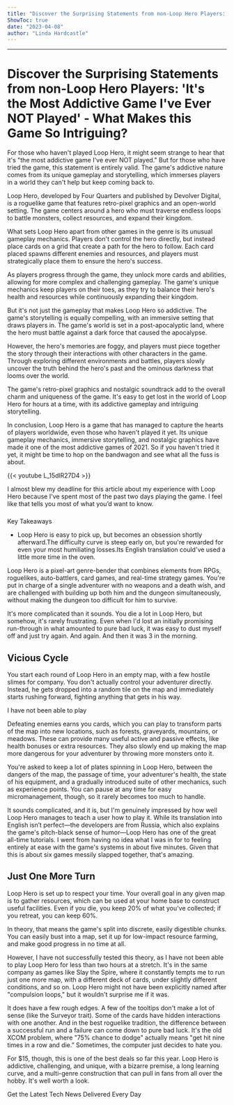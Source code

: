 ```yaml
---
title: "Discover the Surprising Statements from non-Loop Hero Players: 'It's the Most Addictive Game I've Ever NOT Played' - What Makes this Game So Intriguing?"
ShowToc: true 
date: "2023-04-08"
author: "Linda Hardcastle"
---
```

*****
# Discover the Surprising Statements from non-Loop Hero Players: 'It's the Most Addictive Game I've Ever NOT Played' - What Makes this Game So Intriguing?

For those who haven't played Loop Hero, it might seem strange to hear that it's "the most addictive game I've ever NOT played." But for those who have tried the game, this statement is entirely valid. The game's addictive nature comes from its unique gameplay and storytelling, which immerses players in a world they can't help but keep coming back to.

Loop Hero, developed by Four Quarters and published by Devolver Digital, is a roguelike game that features retro-pixel graphics and an open-world setting. The game centers around a hero who must traverse endless loops to battle monsters, collect resources, and expand their kingdom.

What sets Loop Hero apart from other games in the genre is its unusual gameplay mechanics. Players don't control the hero directly, but instead place cards on a grid that create a path for the hero to follow. Each card placed spawns different enemies and resources, and players must strategically place them to ensure the hero's success.

As players progress through the game, they unlock more cards and abilities, allowing for more complex and challenging gameplay. The game's unique mechanics keep players on their toes, as they try to balance their hero's health and resources while continuously expanding their kingdom.

But it's not just the gameplay that makes Loop Hero so addictive. The game's storytelling is equally compelling, with an immersive setting that draws players in. The game's world is set in a post-apocalyptic land, where the hero must battle against a dark force that caused the apocalypse.

However, the hero's memories are foggy, and players must piece together the story through their interactions with other characters in the game. Through exploring different environments and battles, players slowly uncover the truth behind the hero's past and the ominous darkness that looms over the world.

The game's retro-pixel graphics and nostalgic soundtrack add to the overall charm and uniqueness of the game. It's easy to get lost in the world of Loop Hero for hours at a time, with its addictive gameplay and intriguing storytelling.

In conclusion, Loop Hero is a game that has managed to capture the hearts of players worldwide, even those who haven't played it yet. Its unique gameplay mechanics, immersive storytelling, and nostalgic graphics have made it one of the most addictive games of 2021. So if you haven't tried it yet, it might be time to hop on the bandwagon and see what all the fuss is about.

{{< youtube L_15dlR27D4 >}} 




I almost blew my deadline for this article about my experience with Loop Hero because I've spent most of the past two days playing the game. I feel like that tells you most of what you’d want to know.

 
### 
Key Takeaways
 
- Loop Hero is easy to pick up, but becomes an obsession shortly afterward.The difficulty curve is steep early on, but you're rewarded for even your most humiliating losses.Its English translation could've used a little more time in the oven.

 

Loop Hero is a pixel-art genre-bender that combines elements from RPGs, roguelikes, auto-battlers, card games, and real-time strategy games. You're put in charge of a single adventurer with no weapons and a death wish, and are challenged with building up both him and the dungeon simultaneously, without making the dungeon too difficult for him to survive.

 

It's more complicated than it sounds. You die a lot in Loop Hero, but somehow, it's rarely frustrating. Even when I'd lost an initially promising run-through in what amounted to pure bad luck, it was easy to dust myself off and just try again. And again. And then it was 3 in the morning.

 
##   Vicious Cycle  
 

You start each round of Loop Hero in an empty map, with a few hostile slimes for company. You don't actually control your adventurer directly. Instead, he gets dropped into a random tile on the map and immediately starts rushing forward, fighting anything that gets in his way.

 
I have not been able to play 
 

Defeating enemies earns you cards, which you can play to transform parts of the map into new locations, such as forests, graveyards, mountains, or meadows. These can provide many useful active and passive effects, like health bonuses or extra resources. They also slowly end up making the map more dangerous for your adventurer by throwing more monsters onto it.

 

You're asked to keep a lot of plates spinning in Loop Hero, between the dangers of the map, the passage of time, your adventurer's health, the state of his equipment, and a gradually introduced suite of other mechanics, such as experience points. You can pause at any time for easy micromanagement, though, so it rarely becomes too much to handle.

 

It sounds complicated, and it is, but I'm genuinely impressed by how well Loop Hero manages to teach a user how to play it. While its translation into English isn’t perfect—the developers are from Russia, which also explains the game's pitch-black sense of humor—Loop Hero has one of the great all-time tutorials. I went from having no idea what I was in for to feeling entirely at ease with the game's systems in about five minutes. Given that this is about six games messily slapped together, that's amazing.

 
##   Just One More Turn  
 

Loop Hero is set up to respect your time. Your overall goal in any given map is to gather resources, which can be used at your home base to construct useful facilities. Even if you die, you keep 20% of what you've collected; if you retreat, you can keep 60%.

 

In theory, that means the game's split into discrete, easily digestible chunks. You can easily bust into a map, set it up for low-impact resource farming, and make good progress in no time at all.

 

However, I have not successfully tested this theory, as I have not been able to play Loop Hero for less than two hours at a stretch. It's in the same company as games like Slay the Spire, where it constantly tempts me to run just one more map, with a different deck of cards, under slightly different conditions, and so on. Loop Hero might not have been explicitly named after "compulsion loops," but it wouldn't surprise me if it was.

 

It does have a few rough edges. A few of the tooltips don't make a lot of sense (like the Surveyor trait). Some of the cards have hidden interactions with one another. And in the best roguelike tradition, the difference between a successful run and a failure can come down to pure bad luck. It's the old XCOM problem, where "75% chance to dodge" actually means "get hit nine times in a row and die.” Sometimes, the computer just decides to hate you.

 

For $15, though, this is one of the best deals so far this year. Loop Hero is addictive, challenging, and unique, with a bizarre premise, a long learning curve, and a multi-genre construction that can pull in fans from all over the hobby. It's well worth a look.

 

Get the Latest Tech News Delivered Every Day




